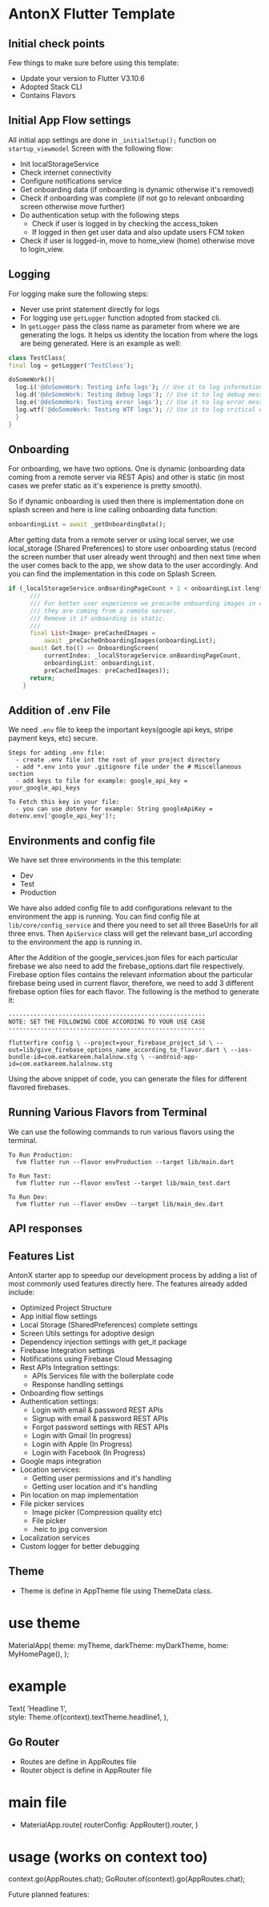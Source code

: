 # AntonX Flutter Template

## Initial check points

Few things to make sure before using this template:

- Update your version to Flutter V3.10.6
- Adopted Stack CLI
- Contains Flavors

## Initial App Flow settings

All initial app settings are done in `_initialSetup();` function on `startup_viewmodel` Screen with the following flow:

- Init localStorageService
- Check internet connectivity
- Configure notifications service
- Get onboarding data (if onboarding is dynamic otherwise it's removed)
- Check if onboarding was complete (if not go to relevant onboarding screen otherwise move further)
- Do authentication setup with the following steps
  - Check if user is logged in by checking the access_token
  - If logged in then get user data and also update users FCM token
- Check if user is logged-in, move to home_view (home) otherwise move to login_view.

## Logging

For logging make sure the following steps:

- Never use print statement directly for logs
- For logging use `getLogger` function adopted from stacked cli.
- In `getLogger` pass the class name as parameter from where we are generating the logs. It helps us identity the location from where the logs are being generated.
Here is an example as well:

```dart
class TestClass{
final log = getLogger('TestClass');

doSomeWork(){
  log.i('@doSomeWork: Testing info logs'); // Use it to log information
  log.d('@doSomeWork: Testing debug logs'); // Use it to log debug messages
  log.e('@doSomeWork: Testing error logs'); // Use it to log error messages
  log.wtf('@doSomeWork: Testing WTF logs'); // Use it to log critical error messages
  }
}
```

## Onboarding

For onboarding, we have two options. One is dynamic (onboarding data coming from a remote server via REST Apis) and other is static (in most cases we prefer static as it's experience is pretty smooth).

So if dynamic onboarding is used then there is implementation done on splash screen and here is line calling onboarding data function:

```dart
onboardingList = await _getOnboardingData();
```

After getting data from a remote server or using local server, we use local_storage (Shared Preferences) to store user onboarding status (record the screen number that user already went through) and then next time when the user comes back to the app, we show data to the user accordingly. And you can find the implementation in this code on Splash Screen.

```dart
if (_localStorageService.onBoardingPageCount + 1 < onboardingList.length) {
      ///
      /// For better user experience we precache onboarding images in case
      /// they are coming from a remote server. 
      /// Remove it if onboarding is static.
      ///
      final List<Image> preCachedImages =
          await _preCacheOnboardingImages(onboardingList);
      await Get.to(() => OnboardingScreen(
          currentIndex: _localStorageService.onBoardingPageCount,
          onboardingList: onboardingList,
          preCachedImages: preCachedImages));
      return;
    }
```
## Addition of .env File
We need  `.env` file to keep the important keys(google api keys, stripe payment keys, etc) secure. 
```
Steps for adding .env file:
  - create .env file int the root of your project directory
  - add *.env into your .gitignore file under the # Miscellaneous section
  - add keys to file for example: google_api_key = your_google_api_keys

To Fetch this key in your file:
  - you can use dotenv for example: String googleApiKey = dotenv.env['google_api_key']!;
```
## Environments and config file

We have set three environments in the this template:

- Dev
- Test
- Production

We have also added config file to add configurations relevant to the environment the app is running. You can find config file at `lib/core/config_service` and there you need to set all three BaseUrls for all three envs.
Then `ApiService` class will get the relevant base_url according to the environment the app is running in.

After the Addition of the google_services.json files for each particular firebase we also need to add the firebase_options.dart file respectively. Firebase option files contains the relevant information about the particular firebase being used in current flavor, therefore, we need to add 3 different firebase option files for each flavor. The following is the method to generate it: 
``` 
-------------------------------------------------------
NOTE: SET THE FOLLOWING CODE ACCORDING TO YOUR USE CASE
-------------------------------------------------------

flutterfire config \ --project=your_firebase_project_id \ --out=lib/give_firebase_options_name_according_to_flavor.dart \ --ios-bundle-id=com.eatkareem.halalnow.stg \ --android-app-id=com.eatkareem.halalnow.stg
```
Using the above snippet of code, you can generate the files for different flavored firebases. 

## Running Various Flavors from Terminal
We can use the following commands to run various flavors using the terminal.
```
To Run Production: 
  fvm flutter run --flavor envProduction --target lib/main.dart

To Run Test:
  fvm flutter run --flavor envTest --target lib/main_test.dart

To Run Dev: 
  fvm flutter run --flavor envDev --target lib/main_dev.dart
```
## API responses

## Features List

AntonX starter app to speedup our development process by adding a list of most commonly used features directly here.
The features already added include:

- Optimized Project Structure
- App initial flow settings
- Local Storage (SharedPreferences) complete settings
- Screen Utils settings for adoptive design
- Dependency injection settings with get_it package
- Firebase Integration settings
- Notifications using Firebase Cloud Messaging
- Rest APIs Integration settings:
  - APIs Services file with the boilerplate code
  - Response handling settings
- Onboarding flow settings
- Authentication settings:
  - Login with email & password REST APIs
  - Signup with email & password REST APIs
  - Forgot password settings with REST APIs
  - Login with Gmail (In progress)
  - Login with Apple (In Progress)
  - Login with Facebook (In Progress)
- Google maps integration
- Location services:
  - Getting user permissions and it's handling
  - Getting user location and it's handling
- Pin location on map implementation
- File picker services
  - Image picker (Compression quality etc)
  - File picker
  - .heic to jpg conversion
- Localization services
- Custom logger for better debugging

## Theme
* Theme is define in AppTheme file using ThemeData class.

# use theme
  MaterialApp(
      theme: myTheme,
      darkTheme: myDarkTheme,
      home: MyHomePage(),
    );

# example
 Text(
 'Headline 1',        
  style: Theme.of(context).textTheme.headline1,
 ),

## Go Router
* Routes are define in AppRoutes file
* Router object is define in AppRouter file

# main file
* MaterialApp.route(
    routerConfig: AppRouter().router,
)

# usage (works on context too)
context.go(AppRoutes.chat);
GoRouter.of(context).go(AppRoutes.chat);

Future planned features:
